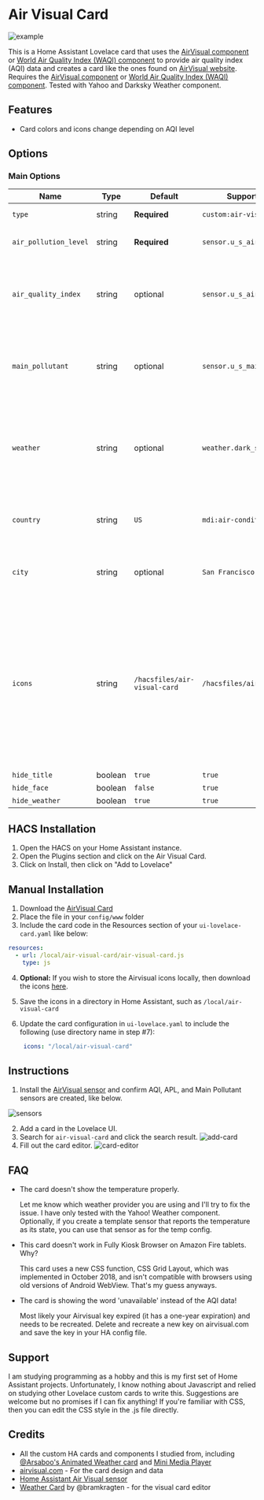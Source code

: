 # Air Visual Card

![example](images/example.PNG)

This is a Home Assistant Lovelace card that uses the [AirVisual component](https://www.home-assistant.io/integrations/airvisual/) or [World Air Quality Index (WAQI) component](https://www.home-assistant.io/integrations/waqi/) to provide air quality index (AQI) data and creates a card like the ones found on [AirVisual website](https://www.airvisual.com). Requires the [AirVisual component](https://www.home-assistant.io/integrations/airvisual/) or [World Air Quality Index (WAQI) component](https://www.home-assistant.io/integrations/waqi/). Tested with Yahoo and Darksky Weather component.

## Features
  - Card colors and icons change depending on AQI level


## Options

### Main Options

| Name                  | Type    | Default                      | Supported options                | Description                                                  |
| --------------------- | ------- | ---------------------------- | -------------------------------- | ------------------------------------------------------------ |
| `type`                | string  | **Required**                 | `custom:air-visual-card`         | Type of the card                                             |
| `air_pollution_level` | string  | **Required**                 | `sensor.u_s_air_pollution_level` | Name of the Air Pollution Level sensor.                      |
| `air_quality_index`   | string  | optional                     | `sensor.u_s_air_quality_index`   | Name of the Air Quality Index sensor. If sensor does not exist, do not add this config value. |
| `main_pollutant`      | string  | optional                     | `sensor.u_s_main_pollutant`      | Name of the Main Pollutant sensor. If sensor does not exist, do not add this config value. |
| `weather`             | string  | optional                     | `weather.dark_sky`               | Name of the weather entity if you wish to display temperature, humidity and wind information on the card. |
| `country`             | string  | `US`                         | `mdi:air-conditioner`            | Name of the country that Airvisual is collecting AQI data from. |
| `city`                | string  | optional                     | `San Francisco`                  | Name of the city that AirVisual is collecting AQI data from. |
| `icons`               | string  | `/hacsfiles/air-visual-card` | `/hacsfiles/air-visual-card`     | The local directory where the .svg files are located. For example, 'icons: "/hacsfiles/air-visual-card"' is appropriate if this plugin is installed using HACS. If left blank, icons will be loaded from default location. |
| `hide_title`          | boolean | `true`                       | `true` | `false`                 | Set to `true` if you want to hide the title that includes the city name. Useful for minimalists or those using dark themes. |
| `hide_face`           | boolean | `false`                      | `true` | `false`                 | Set to `true` if you want to hide the face icon.             |
| `hide_weather`        | boolean | `true`                       | `true` | `false`                 | Set to `false` if you want to show the weather information from the weather entity. |



## HACS Installation
1. Open the HACS on your Home Assistant instance.
2. Open the Plugins section and click on the Air Visual Card.
3. Click on Install, then click on "Add to Lovelace"

## Manual Installation
1. Download the [AirVisual Card](https://raw.githubusercontent.com/dnguyen800/air-visual-card/master/dist/air-visual-card.js)
2. Place the file in your `config/www` folder
3. Include the card code in the Resources section of your `ui-lovelace-card.yaml` like below:

```yaml
resources:
  - url: /local/air-visual-card/air-visual-card.js
    type: js
```
4. **Optional:** If you wish to store the Airvisual icons locally, then download the icons [here](https://github.com/dnguyen800/air-visual-card/tree/master/dist).

5. Save the icons in a directory in Home Assistant, such as `/local/air-visual-card`

6. Update the card configuration in `ui-lovelace.yaml`  to include the following (use directory name in step #7):

   ```yaml
    icons: "/local/air-visual-card"
   ```

## Instructions
1. Install the [AirVisual sensor](https://www.home-assistant.io/components/sensor.airvisual/) and confirm AQI, APL, and Main Pollutant sensors are created, like below.

![sensors](images/airvisual_sensors.JPG)

2. Add a card in the Lovelace UI.
3. Search for `air-visual-card` and click the search result. ![add-card](images/add-card.png)
4. Fill out the card editor. ![card-editor](images/card-editor.png)




## FAQ
 - The card doesn't show the temperature properly.
  
   Let me know which weather provider you are using and I'll try to fix the issue. I have only tested with the Yahoo! Weather component. Optionally, if you create a template sensor that reports the temperature as its state, you can use that sensor as for the temp config.

 - This card doesn't work in Fully Kiosk Browser on Amazon Fire tablets. Why?

   This card uses a new CSS function, CSS Grid Layout, which was implemented in October 2018, and isn't compatible with browsers using old versions of Android WebView. That's my guess anyways.

 - The card is showing the word 'unavailable' instead of the AQI data!
   
   Most likely your Airvisual key expired (it has a one-year expiration) and needs to be recreated. Delete and recreate a new key on airvisual.com and save the key in your HA config file.

## Support
I am studying programming as a hobby and this is my first set of Home Assistant projects. Unfortunately, I know nothing about Javascript and relied on studying other Lovelace custom cards to write this. Suggestions are welcome but no promises if I can fix anything! If you're familiar with CSS, then you can edit the CSS style in the .js file directly.

## Credits
  - All the custom HA cards and components I studied from, including [@Arsaboo's Animated Weather card](https://github.com/arsaboo/homeassistant-config/blob/master/www/custom_ui/weather-card.js) and [Mini Media Player](https://github.com/kalkih/mini-media-player)
  - [airvisual.com](https://www.airvisual.com/) - For the card design and data
  - [Home Assistant Air Visual sensor](https://www.home-assistant.io/components/sensor.airvisual/)
  - [Weather Card](https://github.com/bramkragten/weather-card) by @bramkragten - for the visual card editor 

